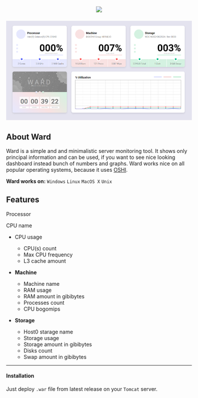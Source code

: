 <h2 align = "center">
  <img src = "https://steamuserimages-a.akamaihd.net/ugc/1012690662470353073/FC58F696881C05DF43E3D45E707E2A35E9176E91/"/>
</h2>

<p align = "center">
  <img src="./screenshot.png" />
</p>


## About Ward
Ward is a simple and and minimalistic server monitoring tool. 
It shows only principal information and can be used, if you want to see nice looking dashboard instead bunch of numbers and graphs.
Ward works nice on all popular operating systems, because it uses [OSHI](https://github.com/oshi/oshi).

**Ward works on:** `Windows` `Linux` `MacOS X` `Unix`


## Features

 Processor
 
 CPU name
  * CPU usage
    * CPU(s) count
    * Max CPU frequency
    * L3 cache amount

* **Machine**
    * Machine name
    * RAM usage
    * RAM amount in gibibytes
    * Processes count
    * CPU bogomips

* **Storage**
    * Host0 starage name
    * Storage usage
    * Storage amount in gibibytes
    * Disks count
    * Swap amount in gibibytes
    
---
#### Installation
Just deploy `.war` file from latest release on your `Tomcat` server.
